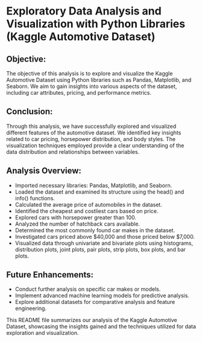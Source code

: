 # Exploratory Data Analysis and Visualization with Python Libraries (Kaggle Automotive Dataset)

## Objective:
The objective of this analysis is to explore and visualize the Kaggle Automotive Dataset using Python libraries such as Pandas, Matplotlib, and Seaborn. We aim to gain insights into various aspects of the dataset, including car attributes, pricing, and performance metrics.

## Conclusion:
Through this analysis, we have successfully explored and visualized different features of the automotive dataset. We identified key insights related to car pricing, horsepower distribution, and body styles. The visualization techniques employed provide a clear understanding of the data distribution and relationships between variables.

## Analysis Overview:
- Imported necessary libraries: Pandas, Matplotlib, and Seaborn.
- Loaded the dataset and examined its structure using the head() and info() functions.
- Calculated the average price of automobiles in the dataset.
- Identified the cheapest and costliest cars based on price.
- Explored cars with horsepower greater than 100.
- Analyzed the number of hatchback cars available.
- Determined the most commonly found car makes in the dataset.
- Investigated cars priced above $40,000 and those priced below $7,000.
- Visualized data through univariate and bivariate plots using histograms, distribution plots, joint plots, pair plots, strip plots, box plots, and bar plots.

## Future Enhancements:
- Conduct further analysis on specific car makes or models.
- Implement advanced machine learning models for predictive analysis.
- Explore additional datasets for comparative analysis and feature engineering.

This README file summarizes our analysis of the Kaggle Automotive Dataset, showcasing the insights gained and the techniques utilized for data exploration and visualization.
